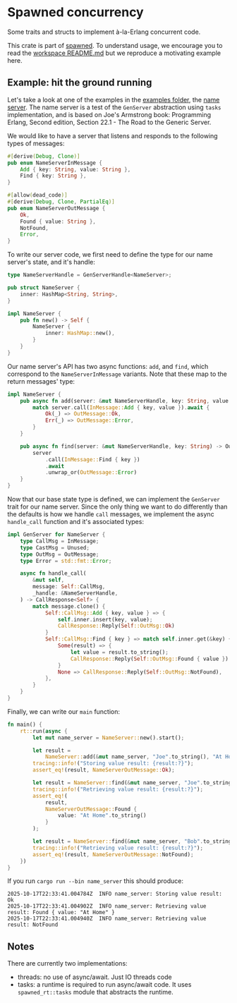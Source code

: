 # Spawned concurrency
Some traits and structs to implement à-la-Erlang concurrent code.

This crate is part of [spawned](https://github.com/lambdaclass/spawned). To understand usage, we encourage you to read the [workspace README.md](https://github.com/lambdaclass/spawned/blob/main/README.md) but we reproduce a motivating example here.

## Example: hit the ground running
Let's take a look at one of the examples in the [examples folder](https://github.com/lambdaclass/spawned/tree/main/examples), the [name server](https://github.com/lambdaclass/spawned/tree/main/examples/name_server).
The name server is a test of the `GenServer` abstraction using `tasks` implementation, and is based on Joe's Armstrong book: Programming Erlang, Second edition, Section 22.1 - The Road to the Generic Server.

We would like to have a server that listens and responds to the following types of messages:

```rust
#[derive(Debug, Clone)]
pub enum NameServerInMessage {
    Add { key: String, value: String },
    Find { key: String },
}

#[allow(dead_code)]
#[derive(Debug, Clone, PartialEq)]
pub enum NameServerOutMessage {
    Ok,
    Found { value: String },
    NotFound,
    Error,
}
```

To write our server code, we first need to define the type for our name server's state, and it's handle:
```rust
type NameServerHandle = GenServerHandle<NameServer>;

pub struct NameServer {
    inner: HashMap<String, String>,
}

impl NameServer {
    pub fn new() -> Self {
        NameServer {
            inner: HashMap::new(),
        }
    }
}
```

Our name server's API has two async functions: `add`, and `find`, which correspond to the `NameServerInMessage` variants. Note that these map to the return messages' type:

```rust
impl NameServer {
    pub async fn add(server: &mut NameServerHandle, key: String, value: String) -> OutMessage {
        match server.call(InMessage::Add { key, value }).await {
            Ok(_) => OutMessage::Ok,
            Err(_) => OutMessage::Error,
        }
    }

    pub async fn find(server: &mut NameServerHandle, key: String) -> OutMessage {
        server
            .call(InMessage::Find { key })
            .await
            .unwrap_or(OutMessage::Error)
    }
}
```

Now that our base state type is defined, we can implement the `GenServer` trait for our name server. Since the only thing we want to do differently than the defaults is how we handle `call` messages, we implement the async `handle_call` function and it's associated types:
```rust
impl GenServer for NameServer {
    type CallMsg = InMessage;
    type CastMsg = Unused;
    type OutMsg = OutMessage;
    type Error = std::fmt::Error;

    async fn handle_call(
        &mut self,
        message: Self::CallMsg,
        _handle: &NameServerHandle,
    ) -> CallResponse<Self> {
        match message.clone() {
            Self::CallMsg::Add { key, value } => {
                self.inner.insert(key, value);
                CallResponse::Reply(Self::OutMsg::Ok)
            }
            Self::CallMsg::Find { key } => match self.inner.get(&key) {
                Some(result) => {
                    let value = result.to_string();
                    CallResponse::Reply(Self::OutMsg::Found { value })
                }
                None => CallResponse::Reply(Self::OutMsg::NotFound),
            },
        }
    }
}
```

Finally, we can write our `main` function:

```rust
fn main() {
    rt::run(async {
        let mut name_server = NameServer::new().start();

        let result =
            NameServer::add(&mut name_server, "Joe".to_string(), "At Home".to_string()).await;
        tracing::info!("Storing value result: {result:?}");
        assert_eq!(result, NameServerOutMessage::Ok);

        let result = NameServer::find(&mut name_server, "Joe".to_string()).await;
        tracing::info!("Retrieving value result: {result:?}");
        assert_eq!(
            result,
            NameServerOutMessage::Found {
                value: "At Home".to_string()
            }
        );

        let result = NameServer::find(&mut name_server, "Bob".to_string()).await;
        tracing::info!("Retrieving value result: {result:?}");
        assert_eq!(result, NameServerOutMessage::NotFound);
    })
}
```

If you run `cargo run --bin name_server` this should produce:
```
2025-10-17T22:33:41.004784Z  INFO name_server: Storing value result: Ok
2025-10-17T22:33:41.004902Z  INFO name_server: Retrieving value result: Found { value: "At Home" }
2025-10-17T22:33:41.004940Z  INFO name_server: Retrieving value result: NotFound
```

## Notes
There are currently two implementations:
- threads: no use of async/await. Just IO threads code
- tasks: a runtime is required to run async/await code. It uses `spawned_rt::tasks` module that abstracts the runtime.
